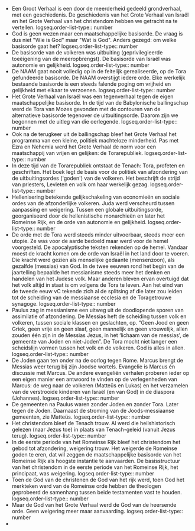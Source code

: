 - Een Groot Verhaal is een door de meerderheid gedeeld grondverhaal, met een geschiedenis. De geschiedenis van het Grote Verhaal van Israël en het Grote Verhaal van het christendom hebben we getracht na te vertellen.
  logseq.order-list-type:: number
- God is geen wezen maar een maatschappelijke basisorde. De vraag is dus niet "Wie is God" maar "Wat is God". Anders gezegd: om welke basisorde gaat het?
  logseq.order-list-type:: number
- De basisorde van de volkeren was uitbuiting (geprivilegieerde toeëigening van de meeropbrengst). De basisorde van Israël was autonomie en gelijkheid.
  logseq.order-list-type:: number
- De NAAM gaat nooit volledig op in de feitelijk gerealiseerde, op de Tora gefundeerde basisorde. De NAAM overstijgt iedere orde. Elke werkelijk bestaande basisorde is een steeds falende poging om vrijheid en gelijkheid met elkaar te verzoenen.
  logseq.order-list-type:: number
- Het Grote Verhaal van Israël was een tegenverhaal tegen de eigen maatschappelijke basisorde. In de tijd van de Babylonische ballingschap werd de Tora van Mozes gevonden met de contouren van de alternatieve basisorde tegenover de uitbuitingsorde. Daarom zijn we begonnen met de uitleg van die oerlegende. 
  logseq.order-list-type:: number
- Ook na de terugkeer uit de ballingschap bleef het Grote Verhaal het programma van een kleine, politiek machteloze minderheid. Pas met Ezra en Nehemia werd het Grote Verhaal de norm voor een maatschappij van vrijen en gelijken: de Torarepubliek. 
  logseq.order-list-type:: number
- In deze tijd van de Torarepubliek ontstaat de Tenach: Tora, profeten en geschriften. Het boek legt de basis voor de politiek van afzondering van de uitbuitingsordes ('goden') van de volkeren. Het beschrijft de strijd van priesters, Levieten en volk om haar werkelijk gezag. 
  logseq.order-list-type:: number
- Hellenisering betekende gelijkschakeling van economieën en sociale ordes van de afzonderlijke volkeren. Juda werd verscheurd tussen aanpassing en weigering. Tussen een globale uitbuitingsorde, georganiseerd door de hellenistische monarchieën en later het Romeinse Rijk, en de orde van autonomie en gelijkheid. 
  logseq.order-list-type:: number
- De orde met de Tora werd steeds minder uitvoerbaar, steeds meer een utopie. Ze was voor de aarde bedoeld maar werd voor de hemel voorgesteld. De apocalyptische teksten rekenden op de hemel. Vandaar moest de kracht komen om de orde van Israël in het land door te voeren. Die kracht werd gezien als menselijke gedaante (mensenzoon), als gezalfde (messias) van God. In de twee eeuwen rond het begin van de jaartelling bepaalde het messianisme steeds meer het denken en handelen van het Judese volk. Maar anderen bleven ervan overtuigd dat het volk altijd in staat is om volgens de Tora te leven. Aan het eind van de tweede eeuw vC tekende zich al de splitsing af die later zou leiden tot de scheiding van de messiaanse ecclesia en de Toragetrouwe synagoge. 
  logseq.order-list-type:: number
- Paulus zag in messianisme een uitweg uit de doodlopende sporen van assimilatie of afzondering. De Messias heft de scheiding tussen volk en volkeren, tussen sociale klassen en geslachten, op. “Geen Jood en geen Griek, geen vrije en geen slaaf, geen mannelijk en geen vrouwelijk, allen zouden één zijn in de Messias Jezus, in het ‘lichaam van de messias’, de gemeente van Joden en niet-Joden”. De Tora mocht niet langer een scheidslijn vormen tussen het volk en de volkeren. God is alles in allen. 
  logseq.order-list-type:: number
- De Joden gaan ten onder na de oorlog tegen Rome. Marcus brengt de Messias weer terug bij zijn Joodse wortels. Evangelie is Marcus én discussie met Marcus. De andere evangeliën verhalen proberen ieder op een eigen manier een antwoord te vinden op de verlegenheden van Marcus: de weg naar de volkeren (Matteüs en Lukas) en het verzamelen van de verstrooide kinderen van Israël (en van God) in de diaspora (Johannes).
  logseq.order-list-type:: number
- De gemeenten na Paulus waren zonder Joden en zonder Tora. Later tegen de Joden. Daarnaast de stroming van de Joods-messiaanse gemeenten, zie Matteüs. 
  logseq.order-list-type:: number
- Het christendom bleef de Tenach trouw. Al werd die heilshistorisch gelezen (naar Jezus toe) in plaats van Tenach-geleid (vanuit Jezus terug). 
  logseq.order-list-type:: number
- In de eerste periode van het Romeinse Rijk bleef het christendom het gebod tot afzondering, weigering trouw. Het weigerde de Romeinse goden te eren, dat wil zeggen de maatschappelijke basisorde van het Romeinse Rijk als hoogste instantie te aanvaarden. De basisstructuur van het christendom in de eerste periode van het Romeinse Rijk, het principaat, was weigering.
  logseq.order-list-type:: number
- Toen de God van de christenen de God van het rijk werd, toen God het merkteken werd van de Romeinse orde hebben de theologen geprobeerd de samenhang tussen beide testamenten vast te houden. 
  logseq.order-list-type:: number
- Maar de God van het Grote Verhaal werd de God van de heersende orde. Geen weigering meer maar aanvaarding.
  logseq.order-list-type:: number
-